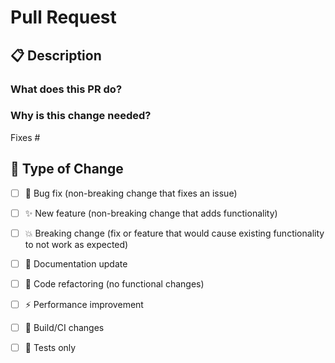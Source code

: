 # Pull Request

## 📋 Description

<!-- Provide a clear and concise description of your changes -->

### What does this PR do?
<!-- Brief summary of the changes -->

### Why is this change needed?
<!-- Link to issue(s) this PR addresses or explain the motivation -->
Fixes #<!-- issue number -->

## 🔄 Type of Change

<!-- Check all that apply -->
- [ ] 🐛 Bug fix (non-breaking change that fixes an issue)
- [ ] ✨ New feature (non-breaking change that adds functionality)
- [ ] 💥 Breaking change (fix or feature that would cause existing functionality to not work as expected)
- [ ] 📝 Documentation update
- [ ] 🧹 Code refactoring (no functional changes)
- [ ] ⚡ Performance improvement
- [ ] 🔧 Build/CI changes
- [ ] 🧪 Tests only

